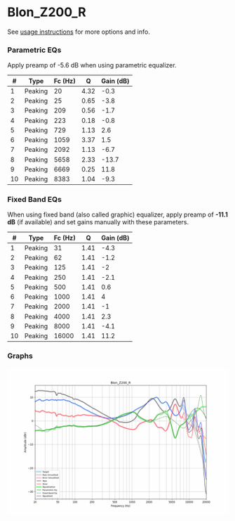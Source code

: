 # Blon_Z200_R
See [usage instructions](https://github.com/jaakkopasanen/AutoEq#usage) for more options and info.

### Parametric EQs
Apply preamp of -5.6 dB when using parametric equalizer.

|   # | Type    |   Fc (Hz) |    Q |   Gain (dB) |
|-----|---------|-----------|------|-------------|
|   1 | Peaking |        20 | 4.32 |        -0.3 |
|   2 | Peaking |        25 | 0.65 |        -3.8 |
|   3 | Peaking |       209 | 0.56 |        -1.7 |
|   4 | Peaking |       223 | 0.18 |        -0.8 |
|   5 | Peaking |       729 | 1.13 |         2.6 |
|   6 | Peaking |      1059 | 3.37 |         1.5 |
|   7 | Peaking |      2092 | 1.13 |        -6.7 |
|   8 | Peaking |      5658 | 2.33 |       -13.7 |
|   9 | Peaking |      6669 | 0.25 |        11.8 |
|  10 | Peaking |      8383 | 1.04 |        -9.3 |

### Fixed Band EQs
When using fixed band (also called graphic) equalizer, apply preamp of **-11.1 dB** (if available) and set gains manually with these parameters.

|   # | Type    |   Fc (Hz) |    Q |   Gain (dB) |
|-----|---------|-----------|------|-------------|
|   1 | Peaking |        31 | 1.41 |        -4.3 |
|   2 | Peaking |        62 | 1.41 |        -1.2 |
|   3 | Peaking |       125 | 1.41 |        -2   |
|   4 | Peaking |       250 | 1.41 |        -2.1 |
|   5 | Peaking |       500 | 1.41 |         0.6 |
|   6 | Peaking |      1000 | 1.41 |         4   |
|   7 | Peaking |      2000 | 1.41 |        -1   |
|   8 | Peaking |      4000 | 1.41 |         2.3 |
|   9 | Peaking |      8000 | 1.41 |        -4.1 |
|  10 | Peaking |     16000 | 1.41 |        11.2 |

### Graphs
![](./Blon_Z200_R.png)

